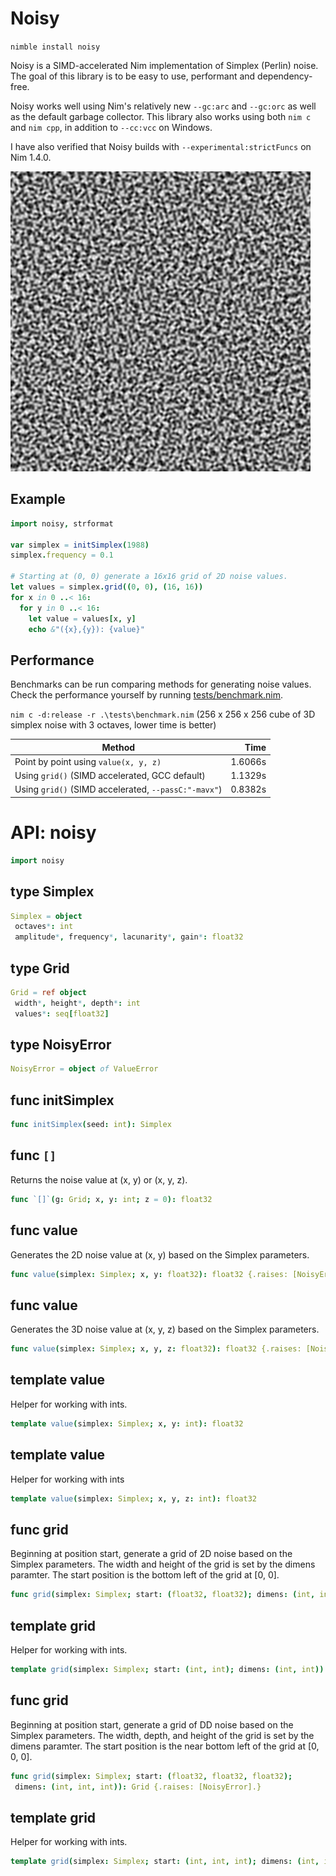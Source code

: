 # Noisy

`nimble install noisy`

Noisy is a SIMD-accelerated Nim implementation of Simplex (Perlin) noise. The goal of this library is to be easy to use, performant and dependency-free.

Noisy works well using Nim's relatively new `--gc:arc` and `--gc:orc` as well as the default garbage collector. This library also works using both `nim c` and `nim cpp`, in addition to `--cc:vcc` on Windows.

I have also verified that Noisy builds with `--experimental:strictFuncs` on Nim 1.4.0.

![2D Simplex Noise](examples/noise.png)

## Example

```nim
import noisy, strformat

var simplex = initSimplex(1988)
simplex.frequency = 0.1

# Starting at (0, 0) generate a 16x16 grid of 2D noise values.
let values = simplex.grid((0, 0), (16, 16))
for x in 0 ..< 16:
  for y in 0 ..< 16:
    let value = values[x, y]
    echo &"({x},{y}): {value}"
```

## Performance

Benchmarks can be run comparing methods for generating noise values. Check the performance yourself by running [tests/benchmark.nim](https://github.com/guzba/noisy/blob/master/tests/benchmark.nim).

`nim c -d:release -r .\tests\benchmark.nim` (256 x 256 x 256 cube of 3D simplex noise with 3 octaves, lower time is better)

Method | Time
--- | ---:
Point by point using `value(x, y, z)` | 1.6066s
Using `grid()` (SIMD accelerated, GCC default) | 1.1329s
Using `grid()` (SIMD accelerated, `--passC:"-mavx"`) | 0.8382s

# API: noisy

```nim
import noisy
```

## **type** Simplex


```nim
Simplex = object
 octaves*: int
 amplitude*, frequency*, lacunarity*, gain*: float32
```

## **type** Grid


```nim
Grid = ref object
 width*, height*, depth*: int
 values*: seq[float32]
```

## **type** NoisyError


```nim
NoisyError = object of ValueError
```

## **func** initSimplex


```nim
func initSimplex(seed: int): Simplex
```

## **func** `[]`

Returns the noise value at (x, y) or (x, y, z).

```nim
func `[]`(g: Grid; x, y: int; z = 0): float32
```

## **func** value

Generates the 2D noise value at (x, y) based on the Simplex parameters.

```nim
func value(simplex: Simplex; x, y: float32): float32 {.raises: [NoisyError], tags: [].}
```

## **func** value

Generates the 3D noise value at (x, y, z) based on the Simplex parameters.

```nim
func value(simplex: Simplex; x, y, z: float32): float32 {.raises: [NoisyError], tags: [].}
```

## **template** value

Helper for working with ints.

```nim
template value(simplex: Simplex; x, y: int): float32
```

## **template** value

Helper for working with ints

```nim
template value(simplex: Simplex; x, y, z: int): float32
```

## **func** grid

Beginning at position start, generate a grid of 2D noise based on the Simplex parameters. The width and height of the grid is set by the dimens paramter. The start position is the bottom left of the grid at [0, 0].

```nim
func grid(simplex: Simplex; start: (float32, float32); dimens: (int, int)): Grid {.raises: [NoisyError].}
```

## **template** grid

Helper for working with ints.

```nim
template grid(simplex: Simplex; start: (int, int); dimens: (int, int)): Grid
```

## **func** grid

Beginning at position start, generate a grid of DD noise based on the Simplex parameters. The width, depth, and height of the grid is set by the dimens paramter. The start position is the near bottom left of the grid at [0, 0, 0].

```nim
func grid(simplex: Simplex; start: (float32, float32, float32);
 dimens: (int, int, int)): Grid {.raises: [NoisyError].}
```

## **template** grid

Helper for working with ints.

```nim
template grid(simplex: Simplex; start: (int, int, int); dimens: (int, int, int)): Grid
```
